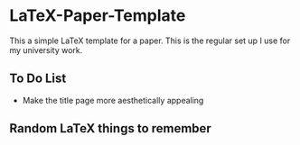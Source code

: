 # LaTeX-Paper-Template

This a simple LaTeX template for a paper. This is the regular set up I use for my university work. 

## To Do List
* Make the title page more aesthetically appealing



## Random LaTeX things to remember

